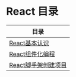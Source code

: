 # React 目录

| 目录 |
| --- | 
|[React基本认识](./01_react_base.md) |
|[React组件化编程](./02_react_component_programming.md) |
|[React脚手架创建项目](./03_react_practice.md) |

